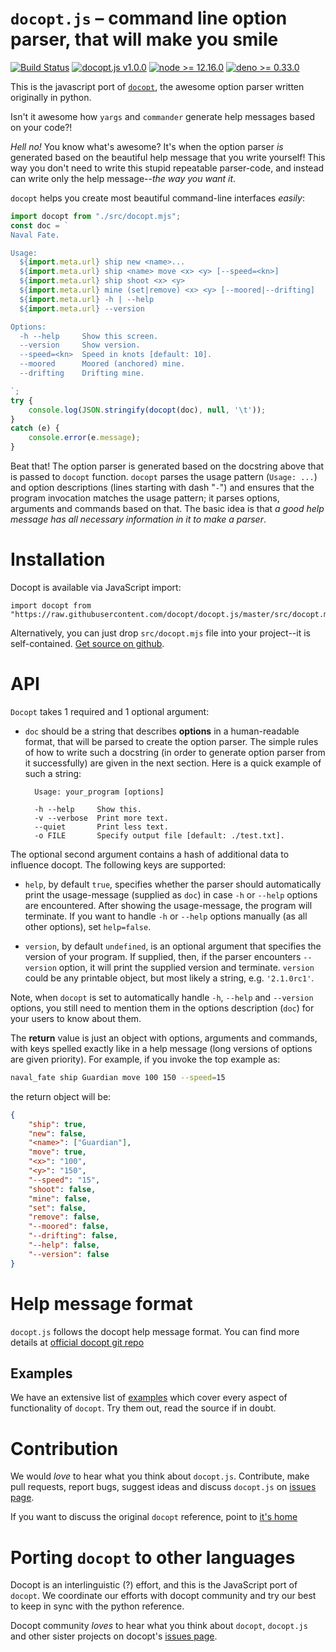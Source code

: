 `docopt.js` – command line option parser, that will make you smile
===============================================================================
[![Build Status](https://travis-ci.org/Eyal-Shalev/docopt.js.svg?branch=master)](https://travis-ci.org/Eyal-Shalev/docopt.js)
[![docopt.js v1.0.0](https://img.shields.io/badge/docopt.js-1.0.0-blueviolet)](https://github.com/Eyal-Shalev/docopt.js)
[![node >= 12.16.0](https://img.shields.io/badge/node-%3E%3D%2012.16.0-brightgreen)](https://nodejs.org/)
[![deno >= 0.33.0](https://img.shields.io/badge/deno-%3E%3D0.33.0-black)](https://deno.land/)

This is the javascript port of [`docopt`](https://github.com/docopt/docopt),
the awesome option parser written originally in python.

Isn't it awesome how `yargs` and `commander` generate help messages
based on your code?!

*Hell no!*  You know what's awesome?  It's when the option parser *is* generated
based on the beautiful help message that you write yourself!  This way
you don't need to write this stupid repeatable parser-code, and instead can
write only the help message--*the way you want it*.

`docopt` helps you create most beautiful command-line interfaces *easily*:

```javascript
import docopt from "./src/docopt.mjs";
const doc = `
Naval Fate.

Usage:
  ${import.meta.url} ship new <name>...
  ${import.meta.url} ship <name> move <x> <y> [--speed=<kn>]
  ${import.meta.url} ship shoot <x> <y>
  ${import.meta.url} mine (set|remove) <x> <y> [--moored|--drifting]
  ${import.meta.url} -h | --help
  ${import.meta.url} --version

Options:
  -h --help     Show this screen.
  --version     Show version.
  --speed=<kn>  Speed in knots [default: 10].
  --moored      Moored (anchored) mine.
  --drifting    Drifting mine.

`;
try {
    console.log(JSON.stringify(docopt(doc), null, '\t'));
}
catch (e) {
    console.error(e.message);
}
```

Beat that! The option parser is generated based on the docstring above that is
passed to `docopt` function.  `docopt` parses the usage pattern
(`Usage: ...`) and option descriptions (lines starting with dash "`-`") and
ensures that the program invocation matches the usage pattern; it parses
options, arguments and commands based on that. The basic idea is that
*a good help message has all necessary information in it to make a parser*.

Installation
===============================================================================

Docopt is available via JavaScript import:

    import docopt from "https://raw.githubusercontent.com/docopt/docopt.js/master/src/docopt.mjs"

Alternatively, you can just drop `src/docopt.mjs` file into your project--it is
self-contained. [Get source on github](http://github.com/docopt/docopt.js).

API
===============================================================================

`Docopt` takes 1 required and 1 optional argument:

- `doc` should be a string that
describes **options** in a human-readable format, that will be parsed to create
the option parser.  The simple rules of how to write such a docstring
(in order to generate option parser from it successfully) are given in the next
section. Here is a quick example of such a string:

        Usage: your_program [options]

        -h --help     Show this.
        -v --verbose  Print more text.
        --quiet       Print less text.
        -o FILE       Specify output file [default: ./test.txt].


The optional second argument contains a hash of additional data to influence
docopt. The following keys are supported: 

- `help`, by default `true`, specifies whether the parser should automatically
print the usage-message (supplied as `doc`) in case `-h` or `--help` options
are encountered. After showing the usage-message, the program will terminate.
If you want to handle `-h` or `--help` options manually (as all other options),
set `help=false`.

- `version`, by default `undefined`, is an optional argument that specifies the
version of your program. If supplied, then, if the parser encounters
`--version` option, it will print the supplied version and terminate.
`version` could be any printable object, but most likely a string,
e.g. `'2.1.0rc1'`.

Note, when `docopt` is set to automatically handle `-h`, `--help` and
`--version` options, you still need to mention them in the options description
(`doc`) for your users to know about them.

The **return** value is just an object with options, arguments and commands,
with keys spelled exactly like in a help message
(long versions of options are given priority). For example, if you invoke
the top example as:
```sh
naval_fate ship Guardian move 100 150 --speed=15
```
the return object will be:

```json
{
    "ship": true,
    "new": false,
    "<name>": ["Guardian"],
    "move": true,
    "<x>": "100",
    "<y>": "150",
    "--speed": "15",
    "shoot": false,
    "mine": false,
    "set": false,
    "remove": false,
    "--moored": false,
    "--drifting": false,
    "--help": false,
    "--version": false
}
```

Help message format
===============================================================================

`docopt.js` follows the docopt help message format.
You can find more details at
[official docopt git repo](https://github.com/docopt/docopt#help-message-format)


Examples
-------------------------------------------------------------------------------

We have an extensive list of
[examples](https://github.com/docopt/docopt.js/tree/master/examples)
which cover every aspect of functionality of `docopt`.  Try them out,
read the source if in doubt.

<!-- Data validation
-------------------------------------------------------------------------------

`docopt` does one thing and does it well: it implements your command-line
interface.  However it does not validate the input data.  We are looking
for ruby validation libraries to make your option parsing experiene
even more awesome!
If you've got any suggestions or think your awesome schema validation gem
fits well with `docopt.js`, open an issue on github and enjoy the eternal glory! -->

Contribution
===============================================================================

We would *love* to hear what you think about `docopt.js`.
Contribute, make pull requests, report bugs, suggest ideas and discuss
`docopt.js` on
[issues page](http://github.com/docopt/docopt.js/issues).

If you want to discuss the original `docopt` reference,
point to [it's home](http://github.com/docopt/docopt)

Porting `docopt` to other languages
===============================================================================

Docopt is an interlinguistic (?) effort,
and this is the JavaScript port of `docopt`.
We coordinate our efforts with docopt community and try our best to
keep in sync with the python reference.

Docopt community *loves* to hear what you think about `docopt`, `docopt.js`
and other sister projects on docopt's
[issues page](http://github.com/docopt/docopt/issues).
